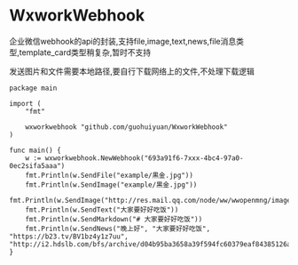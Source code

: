 # WxworkWebhook

企业微信webhook的api的封装,支持file,image,text,news,file消息类型,template_card类型稍复杂,暂时不支持

发送图片和文件需要本地路径,要自行下载网络上的文件,不处理下载逻辑

```
package main

import (
	"fmt"

	wxworkwebhook "github.com/guohuiyuan/WxworkWebhook"
)

func main() {
	w := wxworkwebhook.NewWebhook("693a91f6-7xxx-4bc4-97a0-0ec2sifa5aaa")
	fmt.Println(w.SendFile("example/黒金.jpg"))
	fmt.Println(w.SendImage("example/黒金.jpg"))
	fmt.Println(w.SendImage("http://res.mail.qq.com/node/ww/wwopenmng/images/independent/doc/test_pic_msg1.png"))
	fmt.Println(w.SendText("大家要好好吃饭"))
	fmt.Println(w.SendMarkdown("# 大家要好好吃饭"))
	fmt.Println(w.SendNews("晚上好", "大家要好好吃饭", "https://b23.tv/BV1bz4y1z7uu", "http://i2.hdslb.com/bfs/archive/d04b95ba3658a39f594fc60379eaf84385126a81.png"))
}

```
